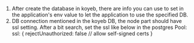 1. After create the database in koyeb, there are info you can use to set in the application's env value to let the application to use the specified DB.
2. DB connection mentioned in the koyeb DB, the node part should have ssl setting.
    After a bit search, set the ssl like below in the postgres Pool:
        ssl: {
            rejectUnauthorized: false   // allow self-signed certs
        }